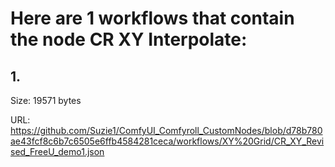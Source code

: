 # Here are 1 workflows that contain the node CR XY Interpolate:

## 1. 

Size: 19571 bytes

URL: https://github.com/Suzie1/ComfyUI_Comfyroll_CustomNodes/blob/d78b780ae43fcf8c6b7c6505e6ffb4584281ceca/workflows/XY%20Grid/CR_XY_Revised_FreeU_demo1.json

